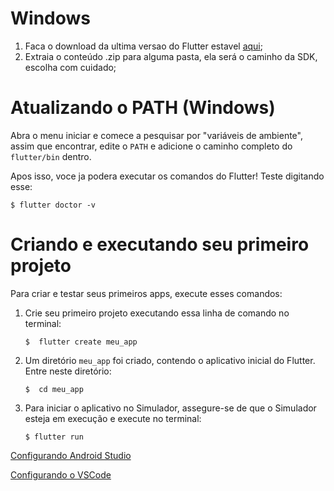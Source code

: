 # Windows

1. Faca o download da ultima versao do Flutter estavel [aqui](https://storage.googleapis.com/flutter_infra/releases/stable/windows/flutter_windows_v1.2.1-stable.zip "aqui");
2. Extraia o conteúdo .zip para alguma pasta, ela será o caminho da SDK, escolha com cuidado;

# Atualizando o PATH (Windows)

Abra o menu iniciar e comece a pesquisar por "variáveis de ambiente", assim que encontrar, edite o `PATH` e adicione o caminho completo do `flutter/bin` dentro.

Apos isso, voce ja podera executar os comandos do Flutter! Teste digitando esse:

`$ flutter doctor -v`

# Criando e executando seu primeiro projeto

Para criar e testar seus primeiros apps, execute esses comandos:

1. Crie seu primeiro projeto executando essa linha de comando no terminal: 

	`$  flutter create meu_app`

2. Um diretório `meu_app` foi criado, contendo o aplicativo inicial do Flutter. Entre neste diretório: 

	`$  cd meu_app`

3. Para iniciar o aplicativo no Simulador, assegure-se de que o Simulador esteja em execução e execute no terminal:

	`$ flutter run`

[Configurando Android Studio](https://github.com/engapplabs/setup-windows/blob/master/android-studio-setup.md  "Configurando Android Studio")

[Configurando o VSCode](https://github.com/engapplabs/setup-windows/blob/master/visual-studio-ide.md "Configurando VSCode")
